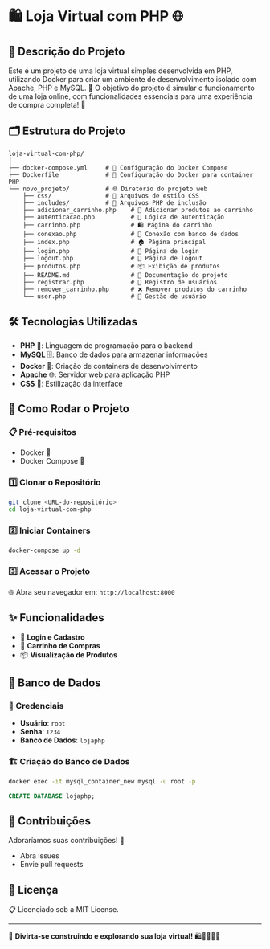 # 🛍️ Loja Virtual com PHP 🌐

## 📝 Descrição do Projeto

Este é um projeto de uma loja virtual simples desenvolvida em PHP, utilizando Docker para criar um ambiente de desenvolvimento isolado com Apache, PHP e MySQL. 🚀 O objetivo do projeto é simular o funcionamento de uma loja online, com funcionalidades essenciais para uma experiência de compra completa! 🛒

## 🗂️ Estrutura do Projeto

```
loja-virtual-com-php/
│
├── docker-compose.yml     # 🐳 Configuração do Docker Compose
├── Dockerfile             # 🐋 Configuração do Docker para container PHP
└── novo_projeto/          # 🌐 Diretório do projeto web
    ├── css/               # 🎨 Arquivos de estilo CSS
    ├── includes/          # 📁 Arquivos PHP de inclusão
    ├── adicionar_carrinho.php    # 🛒 Adicionar produtos ao carrinho
    ├── autenticacao.php          # 🔐 Lógica de autenticação
    ├── carrinho.php              # 🛍️ Página do carrinho
    ├── conexao.php               # 💾 Conexão com banco de dados
    ├── index.php                 # 🏠 Página principal
    ├── login.php                 # 🔑 Página de login
    ├── logout.php                # 🚪 Página de logout
    ├── produtos.php              # 📦 Exibição de produtos
    ├── README.md                 # 📄 Documentação do projeto
    ├── registrar.php             # 📝 Registro de usuários
    ├── remover_carrinho.php      # ❌ Remover produtos do carrinho
    └── user.php                  # 👤 Gestão de usuário
```

## 🛠️ Tecnologias Utilizadas

- **PHP** 🐘: Linguagem de programação para o backend
- **MySQL** 🗄️: Banco de dados para armazenar informações
- **Docker** 🐳: Criação de containers de desenvolvimento
- **Apache** 🌐: Servidor web para aplicação PHP
- **CSS** 🎨: Estilização da interface

## 🚀 Como Rodar o Projeto

### 📋 Pré-requisitos

- Docker 🐳
- Docker Compose 🐋

### 1️⃣ Clonar o Repositório

```bash
git clone <URL-do-repositório>
cd loja-virtual-com-php
```

### 2️⃣ Iniciar Containers

```bash
docker-compose up -d
```

### 3️⃣ Acessar o Projeto

🌐 Abra seu navegador em: `http://localhost:8000`

## ✨ Funcionalidades

- 🔐 **Login e Cadastro**
- 🛒 **Carrinho de Compras**
- 📦 **Visualização de Produtos**

## 💾 Banco de Dados

### 🔑 Credenciais

- **Usuário**: `root`
- **Senha**: `1234`
- **Banco de Dados**: `lojaphp`

### 🏗️ Criação do Banco de Dados

```bash
docker exec -it mysql_container_new mysql -u root -p
```

```sql
CREATE DATABASE lojaphp;
```

## 🤝 Contribuições

Adoraríamos suas contribuições! 🌟
- Abra issues
- Envie pull requests

## 📄 Licença

📋 Licenciado sob a MIT License. 

---

🚀 **Divirta-se construindo e explorando sua loja virtual!** 🛍️👨‍💻👩‍💻